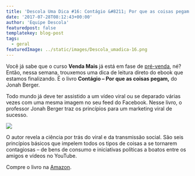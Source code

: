 ```yaml
---
title: 'Descola Uma Dica #16: Contágio &#8211; Por que as coisas pegam (Jonah Berger)'
date: '2017-07-28T08:12:43+00:00'
author: 'Equipe Descola'
featuredpost: false
templatekey: blog-post
tags:
  - geral
featuredImage: ../static/images/Descola_umadica-16.png
---
```


Você já sabe que o curso **Venda Mais** já está em fase de [pré-venda](https://descola.org/curso/venda-mais), né? Então, nessa semana, trouxemos uma dica de leitura direto do ebook que estamos finalizando. É o livro **Contágio – Por que as coisas pegam,** do Jonah Berger.

Todo mundo já deve ter assistido a um vídeo viral ou se deparado várias vezes com uma mesma imagem no seu feed do Facebook. Nesse livro, o professor Jonah Berger traz os princípios para um marketing viral de sucesso.

![](https://descola.org/drops/wp-content/uploads/2017/07/contagio.jpg)

O autor revela a ciência por trás do viral e da transmissão social. São seis princípios básicos que impelem todos os tipos de coisas a se tornarem contagiosas – de bens de consumo e iniciativas políticas a boatos entre os amigos e vídeos no YouTube.

Compre o livro na [Amazon](https://www.amazon.com.br/Cont%C3%A1gio-Por-que-Coisas-Pegam/dp/8580449944).
